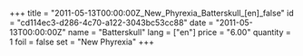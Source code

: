 +++
title = "2011-05-13T00:00:00Z_New_Phyrexia_Batterskull_[en]_false"
id = "cd114ec3-d286-4c70-a122-3043bc53cc88"
date = "2011-05-13T00:00:00Z"
name = "Batterskull"
lang = ["en"]
price = "6.00"
quantity = 1
foil = false
set = "New Phyrexia"
+++
